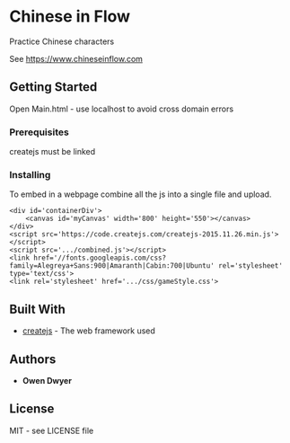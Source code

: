 # Chinese in Flow

Practice Chinese characters

See https://www.chineseinflow.com

## Getting Started

Open Main.html - use localhost to avoid cross domain errors

### Prerequisites

createjs must be linked

### Installing

To embed in a webpage combine all the js into a single file and upload.


	<div id='containerDiv'>
		<canvas id='myCanvas' width='800' height='550'></canvas>
	</div>
	<script src='https://code.createjs.com/createjs-2015.11.26.min.js'></script>
	<script src='.../combined.js'></script>
	<link href='//fonts.googleapis.com/css?family=Alegreya+Sans:900|Amaranth|Cabin:700|Ubuntu' rel='stylesheet' type='text/css'>
	<link rel='stylesheet' href='.../css/gameStyle.css'>


## Built With

* [createjs](https://createjs-2015.11.26.min.js/) - The web framework used

## Authors

* **Owen Dwyer** 

## License

MIT - see LICENSE file



